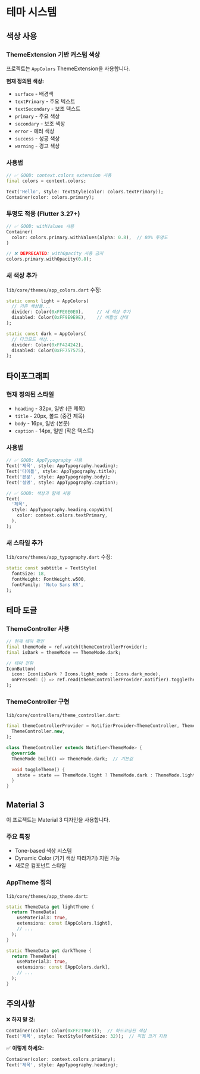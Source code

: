 # 테마 시스템

## 색상 사용

### ThemeExtension 기반 커스텀 색상

프로젝트는 `AppColors` ThemeExtension을 사용합니다.

**현재 정의된 색상:**

- `surface` - 배경색
- `textPrimary` - 주요 텍스트
- `textSecondary` - 보조 텍스트
- `primary` - 주요 색상
- `secondary` - 보조 색상
- `error` - 에러 색상
- `success` - 성공 색상
- `warning` - 경고 색상

### 사용법

```dart
// ✅ GOOD: context.colors extension 사용
final colors = context.colors;

Text('Hello', style: TextStyle(color: colors.textPrimary));
Container(color: colors.primary);
```

### 투명도 적용 (Flutter 3.27+)

```dart
// ✅ GOOD: withValues 사용
Container(
  color: colors.primary.withValues(alpha: 0.8),  // 80% 투명도
)

// ❌ DEPRECATED: withOpacity 사용 금지
colors.primary.withOpacity(0.8);
```

### 새 색상 추가

`lib/core/themes/app_colors.dart` 수정:

```dart
static const light = AppColors(
  // 기존 색상들...
  divider: Color(0xFFE0E0E0),     // 새 색상 추가
  disabled: Color(0xFF9E9E9E),    // 비활성 상태
);

static const dark = AppColors(
  // 다크모드 색상...
  divider: Color(0xFF424242),
  disabled: Color(0xFF757575),
);
```

## 타이포그래피

### 현재 정의된 스타일

- `heading` - 32px, 일반 (큰 제목)
- `title` - 20px, 볼드 (중간 제목)
- `body` - 16px, 일반 (본문)
- `caption` - 14px, 일반 (작은 텍스트)

### 사용법

```dart
// ✅ GOOD: AppTypography 사용
Text('제목', style: AppTypography.heading);
Text('타이틀', style: AppTypography.title);
Text('본문', style: AppTypography.body);
Text('설명', style: AppTypography.caption);

// ✅ GOOD: 색상과 함께 사용
Text(
  '제목',
  style: AppTypography.heading.copyWith(
    color: context.colors.textPrimary,
  ),
);
```

### 새 스타일 추가

`lib/core/themes/app_typography.dart` 수정:

```dart
static const subtitle = TextStyle(
  fontSize: 18,
  fontWeight: FontWeight.w500,
  fontFamily: 'Noto Sans KR',
);
```

## 테마 토글

### ThemeController 사용

```dart
// 현재 테마 확인
final themeMode = ref.watch(themeControllerProvider);
final isDark = themeMode == ThemeMode.dark;

// 테마 전환
IconButton(
  icon: Icon(isDark ? Icons.light_mode : Icons.dark_mode),
  onPressed: () => ref.read(themeControllerProvider.notifier).toggleTheme(),
);
```

### ThemeController 구현

`lib/core/controllers/theme_controller.dart`:

```dart
final themeControllerProvider = NotifierProvider<ThemeController, ThemeMode>(
  ThemeController.new,
);

class ThemeController extends Notifier<ThemeMode> {
  @override
  ThemeMode build() => ThemeMode.dark;  // 기본값

  void toggleTheme() {
    state = state == ThemeMode.light ? ThemeMode.dark : ThemeMode.light;
  }
}
```

## Material 3

이 프로젝트는 Material 3 디자인을 사용합니다.

### 주요 특징

- Tone-based 색상 시스템
- Dynamic Color (기기 색상 따라가기) 지원 가능
- 새로운 컴포넌트 스타일

### AppTheme 정의

`lib/core/themes/app_theme.dart`:

```dart
static ThemeData get lightTheme {
  return ThemeData(
    useMaterial3: true,
    extensions: const [AppColors.light],
    // ...
  );
}

static ThemeData get darkTheme {
  return ThemeData(
    useMaterial3: true,
    extensions: const [AppColors.dark],
    // ...
  );
}
```

## 주의사항

❌ **하지 말 것:**

```dart
Container(color: Color(0xFF2196F3));  // 하드코딩된 색상
Text('제목', style: TextStyle(fontSize: 32));  // 직접 크기 지정
```

✅ **이렇게 하세요:**

```dart
Container(color: context.colors.primary);
Text('제목', style: AppTypography.heading);
```
